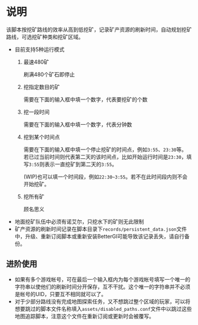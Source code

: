 # 说明

该脚本按挖矿路线的效率从高到低挖矿，记录矿产资源的刷新时间，自动规划挖矿路线，可选挖矿种类和挖矿区域。

- 目前支持5种运行模式
  1. 最速480矿
        
        刷满480个矿石即停止

  1. 挖指定数目的矿
  
        需要在下面的输入框中填一个数字，代表要挖矿的个数

  1. 挖一段时间
  
        需要在下面的输入框中填一个数字，代表分钟数

  1. 挖到某个时间点
  
        需要在下面的输入框中填一个停止挖矿的时间点，例如`3:55`、`23:30`等。若已过当前时间则代表第二天的该时间点，比如开始运行时间是`23:30`，填写`3:55`则表示一直挖矿到第二天的`3:55`。
        
        (WIP)也可以填一个时间段，例如`22:30~3:55`。若不在此时间段内则不会开始挖矿。

  1. 挖所有矿 

        顾名思义
- 地面挖矿队伍中必须有诺艾尔，只挖水下的矿则无此限制
- 矿产资源的刷新时间记录在脚本目录下`records/persistent_data.json`文件中，升级、重新订阅脚本或重新安装BetterGI可能导致该记录丢失，请自行备份。

## 进阶使用

- 如果有多个游戏帐号，可在最后一个输入框内为每个游戏帐号填写一个唯一的字符串以使他们的刷新时间分开保存，互不干扰。这个唯一的字符串并不必须是帐号的UID，只要互不相同就可以了。
- 对于少部分路线没有完成地图探索任务，又不想跳过整个区域的玩家，可以将想要跳过的脚本文件名称填入`assets/disabled_paths.conf`文件中以跳过这些地图追踪脚本，注意这个文件在重新订阅或更新时会被覆写。
